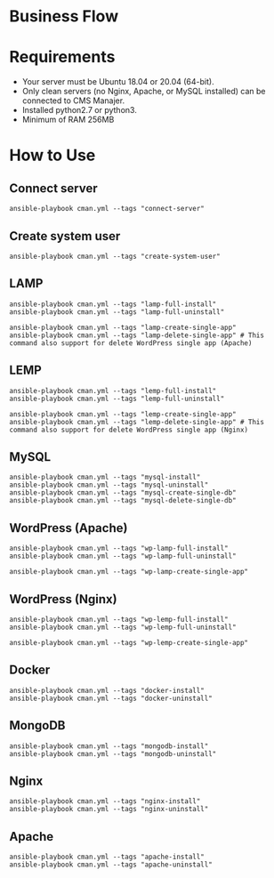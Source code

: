 # Business Flow

# Requirements
- Your server must be Ubuntu 18.04 or 20.04 (64-bit). 
- Only clean servers (no Nginx, Apache, or MySQL installed) can be connected to CMS Manajer.
- Installed python2.7 or python3.
- Minimum of RAM 256MB

# How to Use
## Connect server
```
ansible-playbook cman.yml --tags "connect-server"
```
## Create system user
```
ansible-playbook cman.yml --tags "create-system-user"
```
## LAMP
```
ansible-playbook cman.yml --tags "lamp-full-install"
ansible-playbook cman.yml --tags "lamp-full-uninstall"

ansible-playbook cman.yml --tags "lamp-create-single-app"
ansible-playbook cman.yml --tags "lamp-delete-single-app" # This command also support for delete WordPress single app (Apache)
```
## LEMP
```
ansible-playbook cman.yml --tags "lemp-full-install"
ansible-playbook cman.yml --tags "lemp-full-uninstall"

ansible-playbook cman.yml --tags "lemp-create-single-app"
ansible-playbook cman.yml --tags "lemp-delete-single-app" # This command also support for delete WordPress single app (Nginx)
```
## MySQL
```
ansible-playbook cman.yml --tags "mysql-install"
ansible-playbook cman.yml --tags "mysql-uninstall"
ansible-playbook cman.yml --tags "mysql-create-single-db"
ansible-playbook cman.yml --tags "mysql-delete-single-db"
```
## WordPress (Apache)
```
ansible-playbook cman.yml --tags "wp-lamp-full-install"
ansible-playbook cman.yml --tags "wp-lamp-full-uninstall"

ansible-playbook cman.yml --tags "wp-lamp-create-single-app"
```
## WordPress (Nginx)
```
ansible-playbook cman.yml --tags "wp-lemp-full-install"
ansible-playbook cman.yml --tags "wp-lemp-full-uninstall"

ansible-playbook cman.yml --tags "wp-lemp-create-single-app"
```
## Docker
```
ansible-playbook cman.yml --tags "docker-install"
ansible-playbook cman.yml --tags "docker-uninstall"
```
## MongoDB
```
ansible-playbook cman.yml --tags "mongodb-install"
ansible-playbook cman.yml --tags "mongodb-uninstall"
```
## Nginx
```
ansible-playbook cman.yml --tags "nginx-install"
ansible-playbook cman.yml --tags "nginx-uninstall"
```
## Apache
```
ansible-playbook cman.yml --tags "apache-install"
ansible-playbook cman.yml --tags "apache-uninstall"
```